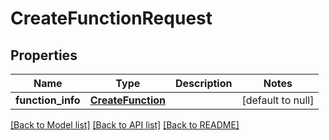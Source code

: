 # CreateFunctionRequest
## Properties

| Name | Type | Description | Notes |
|------------ | ------------- | ------------- | -------------|
| **function\_info** | [**CreateFunction**](CreateFunction.md) |  | [default to null] |

[[Back to Model list]](../README.md#documentation-for-models) [[Back to API list]](../README.md#documentation-for-api-endpoints) [[Back to README]](../README.md)


